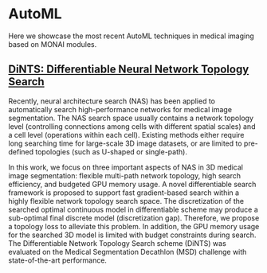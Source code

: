 # AutoML

Here we showcase the most recent AutoML techniques in medical imaging based on MONAI modules.

## [DiNTS: Differentiable Neural Network Topology Search](./DiNTS)
Recently, neural architecture search (NAS) has been applied to automatically
search high-performance networks for medical image segmentation. The NAS search
space usually contains a network topology level (controlling connections among
cells with different spatial scales) and a cell level (operations within each
cell). Existing methods either require long searching time for large-scale 3D
image datasets, or are limited to pre-defined topologies (such as U-shaped or
single-path).

In this work, we focus on three important aspects of NAS in 3D medical image
segmentation: flexible multi-path network topology, high search efficiency, and
budgeted GPU memory usage. A novel differentiable search framework is proposed
to support fast gradient-based search within a highly flexible network topology
search space. The discretization of the searched optimal continuous model in
differentiable scheme may produce a sub-optimal final discrete model
(discretization gap). Therefore, we propose a topology loss to alleviate this
problem. In addition, the GPU memory usage for the searched 3D model is limited
with budget constraints during search. The Differentiable Network Topology
Search scheme (DiNTS) was evaluated on the Medical Segmentation Decathlon (MSD)
challenge with state-of-the-art performance.
